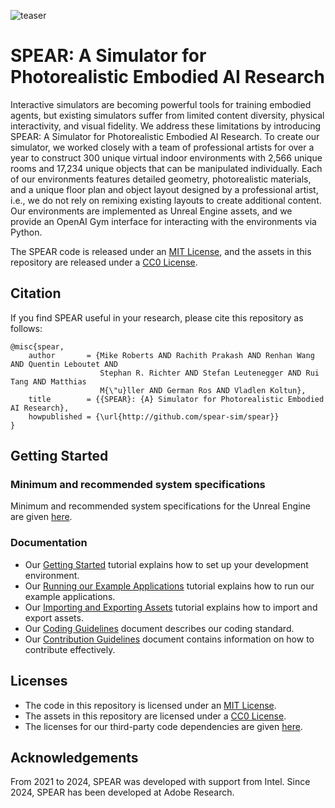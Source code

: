 ![teaser](https://github.com/spear-sim/spear/assets/2341965/6db5ff27-4d12-4097-8f7e-e31bd479844e)

# SPEAR: A Simulator for Photorealistic Embodied AI Research

Interactive simulators are becoming powerful tools for training embodied agents, but existing simulators suffer from limited content diversity, physical interactivity, and visual fidelity. We address these limitations by introducing SPEAR: A Simulator for Photorealistic Embodied AI Research. To create our simulator, we worked closely with a team of professional artists for over a year to construct 300 unique virtual indoor environments with 2,566 unique rooms and 17,234 unique objects that can be manipulated individually. Each of our environments features detailed geometry, photorealistic materials, and a unique floor plan and object layout designed by a professional artist, i.e., we do not rely on remixing existing layouts to create additional content. Our environments are implemented as Unreal Engine assets, and we provide an OpenAI Gym interface for interacting with the environments via Python.

The SPEAR code is released under an [MIT License](LICENSE.txt), and the assets in this repository are released under a [CC0 License](http://creativecommons.org/publicdomain/zero/1.0).

## Citation

If you find SPEAR useful in your research, please cite this repository as follows:

```
@misc{spear,
    author       = {Mike Roberts AND Rachith Prakash AND Renhan Wang AND Quentin Leboutet AND
                    Stephan R. Richter AND Stefan Leutenegger AND Rui Tang AND Matthias
                    M{\"u}ller AND German Ros AND Vladlen Koltun},
    title        = {{SPEAR}: {A} Simulator for Photorealistic Embodied AI Research},
    howpublished = {\url{http://github.com/spear-sim/spear}}
}
```

## Getting Started

### Minimum and recommended system specifications

Minimum and recommended system specifications for the Unreal Engine are given [here](https://docs.unrealengine.com/5.2/en-US/hardware-and-software-specifications-for-unreal-engine).

### Documentation

- Our [Getting Started](docs/getting_started.md) tutorial explains how to set up your development environment.
- Our [Running our Example Applications](docs/running_our_example_applications.md) tutorial explains how to run our example applications.
- Our [Importing and Exporting Assets](docs/importing_and_exporting_assets.md) tutorial explains how to import and export assets.
- Our [Coding Guidelines](docs/coding_guidelines.md) document describes our coding standard.
- Our [Contribution Guidelines](CONTRIBUTING.md) document contains information on how to contribute effectively.

## Licenses

- The code in this repository is licensed under an [MIT License](LICENSE.txt).
- The assets in this repository are licensed under a [CC0 License](http://creativecommons.org/publicdomain/zero/1.0).
- The licenses for our third-party code dependencies are given [here](ACKNOWLEDGMENTS.txt).

## Acknowledgements

From 2021 to 2024, SPEAR was developed with support from Intel. Since 2024, SPEAR has been developed at Adobe Research.
